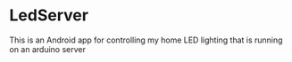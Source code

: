 # LedServer

This is an Android app for controlling my home LED lighting that is running on an arduino server